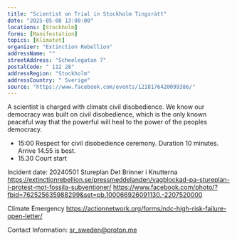 ```yaml
---
title: "Scientist on Trial in Stockholm Tingsrätt"
date: "2025-05-08 13:00:00"
locations: [Stockholm]
forms: [Manifestation]
topics: [Klimatet]
organizer: "Extinction Rebellion"
addressName: ""
streetAddress: "Scheelegatan 7"
postalCode: " 112 28"
addressRegion: "Stockholm"
addressCountry: " Sverige"
source: "https://www.facebook.com/events/1218176420099386/"
---
```

A scientist is charged with climate civil disobedience. We know our democracy was built on civil disobedience, which is the only known peaceful way that the powerful will heal to the power of the peoples democracy.

- 15:00 Respect for civil disobedience ceremony. Duration 10 minutes. Arrive 14.55 is best.
- 15.30 Court start

Incident date:
20240501 Stureplan Det Brinner i Knutterna
https://extinctionrebellion.se/pressmeddelanden/vagblockad-pa-stureplan-i-protest-mot-fossila-subventioner/
https://www.facebook.com/photo/?fbid=762525635988299&set=pb.100066926091130.-2207520000

Climate Emergency
https://actionnetwork.org/forms/ndc-high-risk-failure-open-letter/

Contact Information: sr_sweden@proton.me

